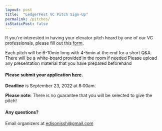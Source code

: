 ```yaml
---
layout: post
title:  "LedgerFest VC Pitch Sign-Up"
permalink: /pitches/  
isStaticPost: false
---
```

If you're interested in having your elevator pitch heard by one of our VC professionals, please fill out this [form](https://docs.google.com/forms/d/e/1FAIpQLSeChU8Sd_sbDjN9SY00A0AIjTLyyWepu1shG93U67d_kwp9iQ/viewform).

Each pitch will be 6-10min long with 4-5min at the end for a short Q&A
There will be a white-board provided in the room if needed
Please upload any presentation material that you have prepared beforehand


#### Please submit your application [here](https://docs.google.com/forms/d/e/1FAIpQLSeChU8Sd_sbDjN9SY00A0AIjTLyyWepu1shG93U67d_kwp9iQ/viewform).
__Deadline__ is September 23, 2022 at 8:00am.

__Please note:__ There is no guarantee that you will be selected to give the pitch!

#### Any questions? 
Email organizers at [edisonissh@gmail.com](mailto:edisonissh@gmail.com)
